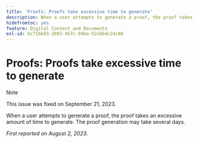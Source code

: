 ```yaml
---
title: 'Proofs: Proofs take excessive time to generate'
description: When a user attempts to generate a proof, the proof takes an excessive amount of time to generate. The proof generation may take several days.
hidefromtoc: yes
feature: Digital Content and Documents
exl-id: bc71bb03-2b92-457c-94ba-52cbbdc24c88
---
```

# Proofs: Proofs take excessive time to generate

>[!NOTE]
>
>This issue was fixed on September 21, 2023.

When a user attempts to generate a proof, the proof takes an excessive amount of time to generate. The proof generation may take several days.

_First reported on August 2, 2023._
